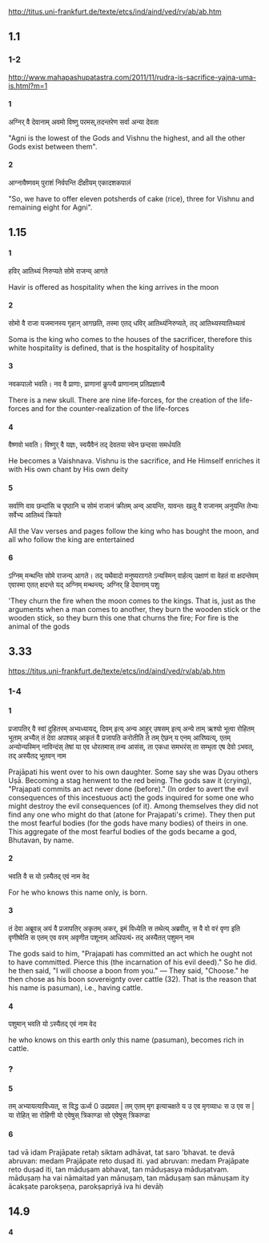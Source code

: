 
http://titus.uni-frankfurt.de/texte/etcs/ind/aind/ved/rv/ab/ab.htm
## 1.1
### 1-2
http://www.mahapashupatastra.com/2011/11/rudra-is-sacrifice-yajna-uma-is.html?m=1
#### 1
अग्निर् वै देवानाम् अवमो विष्णु परमस्,तदन्तरेण सर्वा अन्या देवता

"Agni is the lowest of the Gods and Vishnu the highest, and all the other Gods exist between them".
#### 2
आग्नावैष्णवम् पुराशं निर्वपन्ति दीक्षीयम् एकादशकपालं

"So, we have to offer eleven potsherds of cake (rice), three for Vishnu and remaining eight for Agni".

## 1.15

#### 1
हविर् आतिथ्यं निरुप्यते सोमे राजन्य् आगते

Havir is offered as hospitality when the king arrives in the moon
#### 2
सोमो वै राजा यजमानस्य गृहान् आगछति, तस्मा एतद् धविर् आतिथ्यंनिरुप्यते, तद् आतिथ्यस्यातिथ्यत्वं

Soma is the king who comes to the houses of the sacrificer, therefore this white hospitality is defined, that is the hospitality of hospitality
#### 3
नवकपालो भवति। नव वै प्राणाः, प्राणानां कॢप्त्यै प्राणानाम् प्रतिप्रज्ञात्यै

There is a new skull. There are nine life-forces, for the creation of the life-forces and for the counter-realization of the life-forces
#### 4
वैष्णवो भवति। विष्णुर् वै यज्ञः, स्वयैवैनं तद् देवतया स्वेन छन्दसा समर्धयति

He becomes a Vaishnava. Vishnu is the sacrifice, and He Himself enriches it with His own chant by His own deity
#### 5
सर्वाणि वाव छन्दांसि च पृष्ठानि च सोमं राजानं क्रीतम् अन्व् आयन्ति, यावन्तः खलु वै राजानम् अनुयन्ति तेभ्यः सर्वेभ्य आतिथ्यं क्रियते

All the Vav verses and pages follow the king who has bought the moon, and all who follow the king are entertained
#### 6
ऽग्निम् मन्थन्ति सोमे राजन्य् आगते। तद् यथैवादो मनुष्यराागते ऽन्यस्मिन् वार्हत्य् उक्षाणं वा वेहतं वा क्षदन्तेवम् एवास्मा एतत् क्षदन्ते यद् अग्निम् मन्थन्त्य्; अग्निर् हि देवानाम् पशुः

'They churn the fire when the moon comes to the kings. That is, just as the arguments when a man comes to another, they burn the wooden stick or the wooden stick, so they burn this one that churns the fire; For fire is the animal of the gods

## 3.33
https://titus.uni-frankfurt.de/texte/etcs/ind/aind/ved/rv/ab/ab.htm

### 1-4
#### 1
प्रजापतिर् वै स्वां दुहितरम् अभ्यध्यायद्,
दिवम् इत्य् अन्य आहुर् उषसम् इत्य् अन्ये
ताम् ऋश्यो भूत्वा रोहितम् भूताम् अभ्यैत्
तं देवा अपश्यन्न् आकृतं वै प्रजापति करोतीति
ते तम् ऐछन् य एनम् आरिष्यत्य्, एतम् अन्योन्यस्मिन् नाविन्दंस्
तेषां या एव धोरतमास् तन्व आसंस्, ता एकधा समभरंस्
ता सम्भृता एष देवो ऽभवत्, तद् अस्यैतद् भूतवन् नाम

Prajāpati his went over to his own daughter. Some say she was Dyau others Uṣā. Becoming a stag henwent to the red being. The gods saw it (crying), "Prajapati commits an act never done (before)." (In order to avert the evil consequences of this incestuous act) the gods inquired for some one who might destroy the evil consequences (of it). Among themselves they did not find any one who might do that (atone for Prajapati's crime). They then put the most fearful bodies (for the gods have many bodies) of theirs in one. This aggregate of the most fearful bodies of the gods became a god, Bhutavan, by name. 
#### 2
भवति वै स यो ऽस्यैतद् एवं नाम वेद

For he who knows this name only, is born.
#### 3
तं देवा अब्रूवन्न्
अयं वै प्रजापतिर् अकृतम् अकर्, इमं विध्येति
स तथेत्य् अब्रवीत्, स वै वो वरं वृणा इति वृणीष्वेति
स एतम् एव वरम् अवृणीत पशूनाम् आधिपत्यं॰
तद् अस्यैतत् पशुमन् नाम

The gods said to him, "Prajapati has committed an act which he ought not to have committed. Pierce this (the incarnation of his evil deed)." So he did. he then said, "I will choose a boon from you." — They said, "Choose." he then chose as his boon sovereignty over cattle (32). That is the reason that his name is pasuman), i.e., having cattle. 
#### 4
पशुमान् भवति यो ऽस्यैतद् एवं नाम वेद

he who knows on this earth only this name (pasuman), becomes rich in cattle.
### ?
#### 5
तम् अभ्यायत्याविध्यत्, स विद्ध ऊर्ध्व 0 उदप्रवत |
तम् एतम् मृग इत्याचक्षते
य उ एव मृगव्याधः स उ एव स | या रोहित् सा रोहिणी
यो एवेषुस् त्रिकाण्डा सो एवेषुस् त्रिकाण्डा
#### 6
tad vā idam Prajāpate retaḥ siktam adhāvat, tat saro 'bhavat.
te devā abruvan: medam Prajāpate reto duṣad iti.
yad abruvan: medam Prajāpate reto duṣad iti, tan māduṣam abhavat,
tan māduṣasya māduṣatvam.
māduṣaṃ ha vai nāmaitad yan mānuṣaṃ,
tan māduṣaṃ san mānuṣam ity ācakṣate parokṣeṇa,
parokṣapriyā iva hi devāḥ

## 14.9
#### 4
